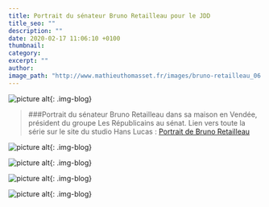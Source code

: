 ```yaml
---
title: Portrait du sénateur Bruno Retailleau pour le JDD
title_seo: ""
description: ""
date: 2020-02-17 11:06:10 +0100
thumbnail:
category:
excerpt: ""
author:
image_path: "http://www.mathieuthomasset.fr/images/bruno-retailleau_06.jpg"
---
```


![picture alt](/images/bruno-retailleau_06.jpg "Portrait sénateur Bruno Retailleau pour le JDD"){: .img-blog}

> ###Portrait du sénateur Bruno Retailleau dans sa maison en Vendée, président du groupe Les Républicains au sénat. Lien vers toute la série sur le site du studio Hans Lucas : [Portrait de Bruno Retailleau](http://hanslucas.com/mthomasset/photo/30641)

![picture alt](/images/publication_39.jpg "Portrait sénateur Bruno Retailleau pour le JDD"){: .img-blog}

![picture alt](/images/publication_39b.jpg "Portrait sénateur Bruno Retailleau pour le JDD"){: .img-blog}

![picture alt](/images/PC1-bruno-retailleau.jpg "Portraits sénateur Bruno Retailleau pour le JDD"){: .img-blog}

![picture alt](/images/PC2-bruno-retailleau.jpg "Portraits sénateur Bruno Retailleau pour le JDD"){: .img-blog}

